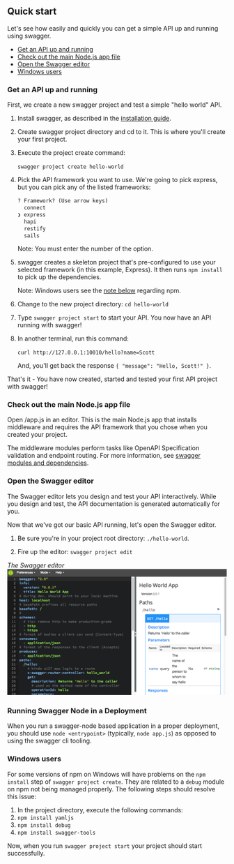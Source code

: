 ## Quick start

Let's see how easily and quickly you can get a simple API up and running using swagger.

* [Get an API up and running](#upandrunning)
* [Check out the main Node.js app file](#main)
* [Open the Swagger editor](#openeditor)
* [Windows users](#windows)

### <a name="upandrunning"></a>Get an API up and running

First, we create a new swagger project and test a simple "hello world" API.

1. Install swagger, as described in the [installation guide](install.md).

2. Create swagger project directory and cd to it. This is where you'll create your first project. 

3. Execute the project create command: 

    `swagger project create hello-world`

4. Pick the API framework you want to use. We're going to pick express, but you can pick any of the listed frameworks:
    ```
    ? Framework? (Use arrow keys)
      connect
    ❯ express
      hapi
      restify
      sails
    ```
    Note: You must enter the number of the option.
    
5. swagger creates a skeleton project that's pre-configured to use your selected framework (in this example, Express). It then runs `npm install` to pick up the dependencies.  

    Note: Windows users see the [note below](#windows-note) regarding npm. 

6. Change to the new project directory: `cd hello-world`

7. Type `swagger project start` to start your API.  You now have an API running with swagger!

8. In another terminal, run this command: 

    `curl http://127.0.0.1:10010/hello?name=Scott`  

    And, you'll get back the response `{ "message": "Hello, Scott!" }`.

That's it - You have now created, started and tested your first API project with swagger! 

### <a name="main"></a>Check out the main Node.js app file

Open <project-root>/app.js in an editor. This is the main Node.js app that installs middleware and requires the API framework that you chose when you created your project.

The middleware modules perform tasks like OpenAPI Specification validation and endpoint routing. For more information, see [swagger modules and dependencies](./modules.md).

### <a name="openeditor"></a>Open the Swagger editor

The Swagger editor lets you design and test your API interactively. While you design and test, the API documentation is generated automatically for you. 

Now that we've got our basic API running, let's open the Swagger editor.

1. Be sure you're in your project root directory: `./hello-world`. 
 
2. Fire up the editor: `swagger project edit`

*The Swagger editor*
![alt text](./images/swagger-editor.png)

### <a name='production'></a>Running Swagger Node in a Deployment

When you run a swagger-node based application in a proper deployment, you should use `node <entrypoint>` (typically, `node app.js`) as opposed to using the swagger cli tooling.

### <a name='windows'></a>Windows users
For some versions of npm on Windows will have problems on the `npm install` step of `swagger project create`.  They are related to a `debug` module on npm not being managed properly.  The following steps should resolve this issue:

1. In the project directory, execute the following commands:
  1. `npm install yamljs`
  2. `npm install debug`
  3. `npm install swagger-tools`

Now, when you run `swagger project start` your project should start successfully.
